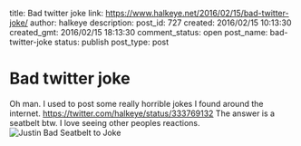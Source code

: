 title: Bad twitter joke
link: https://www.halkeye.net/2016/02/15/bad-twitter-joke/
author: halkeye
description: 
post_id: 727
created: 2016/02/15 10:13:30
created_gmt: 2016/02/15 18:13:30
comment_status: open
post_name: bad-twitter-joke
status: publish
post_type: post

# Bad twitter joke

Oh man. I used to post some really horrible jokes I found around the internet. https://twitter.com/halkeye/status/333769132 The answer is a seatbelt btw. I love seeing other peoples reactions. ![Justin Bad Seatbelt to Joke](https://www.halkeye.net/files/2016/02/Justin-Bad-Seatbelt-to-Joke.png)